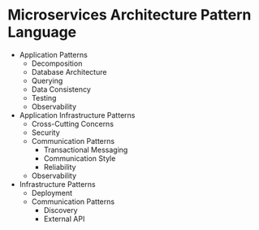# Microservices Architecture Pattern Language
* Application Patterns
  * Decomposition
  * Database Architecture
  * Querying
  * Data Consistency
  * Testing
  * Observability
* Application Infrastructure Patterns
  * Cross-Cutting Concerns
  * Security
  * Communication Patterns
    * Transactional Messaging 
    * Communication Style
    * Reliability
  * Observability
* Infrastructure Patterns
  * Deployment
  * Communication Patterns
    * Discovery
    * External API